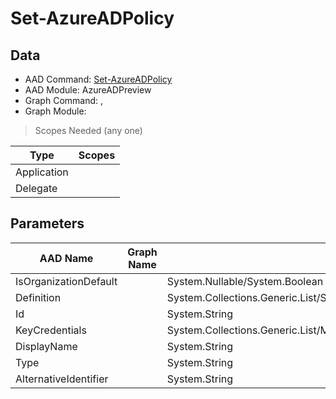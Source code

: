 # Set-AzureADPolicy

> 

## Data

+ AAD Command: [Set-AzureADPolicy](https://docs.microsoft.com/en-us/powershell/module/AzureADPreview/Set-AzureADPolicy)
+ AAD Module: AzureADPreview
+ Graph Command: [](), []()
+ Graph Module: 

> Scopes Needed (any one)

|Type|Scopes|
|---|---|
|Application||
|Delegate||

## Parameters

|AAD Name|Graph Name|AAD Type|Graph Type|Infos|
|---|---|---|---|---|
|IsOrganizationDefault||System.Nullable/System.Boolean|||
|Definition||System.Collections.Generic.List/System.String|||
|Id||System.String|||
|KeyCredentials||System.Collections.Generic.List/Microsoft.Open.MSGraph.Model.KeyCredential|||
|DisplayName||System.String|||
|Type||System.String|||
|AlternativeIdentifier||System.String|||

